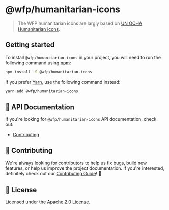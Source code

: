 # @wfp/humanitarian-icons

> The WFP humanitarian icons are largly based on [UN OCHA Humanitarian Icons](https://brand.unocha.org/d/xEPytAUjC3sH/icons).

## Getting started

To install `@wfp/humanitarian-icons` in your project, you will need to run the
following command using [npm](https://www.npmjs.com/):

```bash
npm install -S @wfp/humanitarian-icons
```

If you prefer [Yarn](https://yarnpkg.com/en/), use the following command
instead:

```bash
yarn add @wfp/humanitarian-icons
```

## 📖 API Documentation

If you're looking for `@wfp/humanitarian-icons` API documentation, check out:

- [Contributing](./docs/contributing.md)

## 🙌 Contributing

We're always looking for contributors to help us fix bugs, build new features,
or help us improve the project documentation. If you're interested, definitely
check out our [Contributing Guide](/.github/CONTRIBUTING.md)! 👀

## 📝 License

Licensed under the [Apache 2.0 License](/LICENSE).
